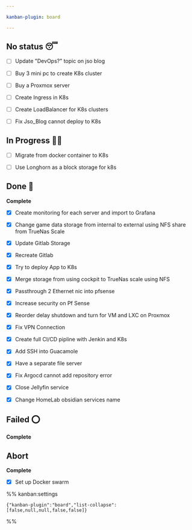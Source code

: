 ```yaml
---

kanban-plugin: board

---
```


## No status 😴

- [ ] Update "DevOps?" topic on  jso blog
- [ ] Buy 3 mini pc to create K8s cluster
- [ ] Buy a Proxmox server
- [ ] Create Ingress in K8s
- [ ] Create LoadBalancer for K8s clusters
- [ ] Fix Jso_Blog cannot deploy to K8s


## In Progress 🧑‍💻

- [ ] Migrate from docker container to K8s
- [ ] Use Longhorn as a block storage for k8s


## Done 🌟

**Complete**
- [x] Create monitoring for each server and import to Grafana
- [x] Change game data storage from internal to external using NFS share from TrueNas Scale
- [x] Update Gitlab Storage
- [x] Recreate Gitlab
- [x] Try to deploy App to K8s
- [x] Merge storage from using cockpit to TrueNas scale using NFS
- [x] Passthrough 2 Ethernet nic into pfsense
- [x] Increase security on Pf Sense
- [x] Reorder delay shutdown and turn for VM and LXC on Proxmox
- [x] Fix VPN Connection
- [x] Create full CI/CD pipline with Jenkin and K8s
- [x] Add SSH into Guacamole
- [x] Have a separate file server
- [x] Fix Argocd cannot add repository error
- [x] Close Jellyfin service
- [x] Change HomeLab obsidian services name


## Failed ⭕

**Complete**


## Abort

**Complete**
- [x] Set up Docker swarm




%% kanban:settings
```
{"kanban-plugin":"board","list-collapse":[false,null,null,false,false]}
```
%%